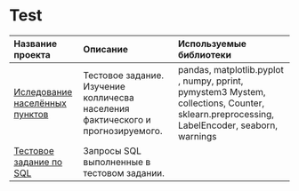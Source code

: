 # Test
| Название проекта | Описание | Используемые библиотеки |
| :---------------------- | :---------------------- | :---------------------- |
| [Иследование населённых пунктов](Citi(1).ipynb) | Тестовое задание. Изучение колличесва населения фактического и прогнозируемого. |  pandas, matplotlib.pyplot ,  numpy, pprint, pymystem3  Mystem,  collections,  Counter, sklearn.preprocessing, LabelEncoder, seaborn, warnings |
| [Тестовое задание по SQL](https://github.com/dnale/Test/blob/main/%D0%A2%D0%B5%D1%81%D1%82%D0%BE%D0%B2%D0%BE%D0%B5%20SQL.pdf) | Запросы SQL выполненные в тестовом задании. |



